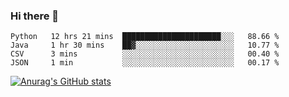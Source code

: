 ### Hi there 👋
<!--START_SECTION:waka-->

```text
Python   12 hrs 21 mins  ██████████████████████░░░   88.66 %
Java     1 hr 30 mins    ██▓░░░░░░░░░░░░░░░░░░░░░░   10.77 %
CSV      3 mins          ░░░░░░░░░░░░░░░░░░░░░░░░░   00.40 %
JSON     1 min           ░░░░░░░░░░░░░░░░░░░░░░░░░   00.17 %
```

<!--END_SECTION:waka-->
[![Anurag's GitHub stats](https://github-readme-stats.vercel.app/api?username=Kevinbarrero)](https://github.com/anuraghazra/github-readme-stats)
<!--
**Kevinbarrero/Kevinbarrero** is a ✨ _special_ ✨ repository because its `README.md` (this file) appears on your GitHub profile.

Here are some ideas to get you started:

- 🔭 I’m currently working on ...
- 🌱 I’m currently learning ...
- 👯 I’m looking to collaborate on ...
- 🤔 I’m looking for help with ...
- 💬 Ask me about ...
- 📫 How to reach me: ...
- 😄 Pronouns: ...
- ⚡ Fun fact: ...

-->


